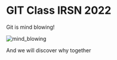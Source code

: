 # GIT Class IRSN 2022

Git is mind blowing!

![mind_blowing](https://i.pinimg.com/originals/ac/3a/72/ac3a72e7143feee63b3be8f98f2cbcb5.gif)

And we will discover why together
